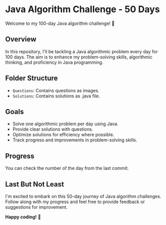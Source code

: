 # Java Algorithm Challenge - 50 Days

Welcome to my 100-day Java algorithm challenge! 🚀

## Overview

In this repository, I'll be tackling a Java algorithmic problem every day for 100 days. The aim is to enhance my problem-solving skills, algorithmic thinking, and proficiency in Java programming.

## Folder Structure

- `Questions`: Contains questions as images.
- `Solutions`: Contains solutions as .java file.
  
## Goals

- Solve one algorithmic problem per day using Java.
- Provide clear solutions with questions.
- Optimize solutions for efficiency where possible.
- Track progress and improvements in problem-solving skills.

## Progress

You can check the number of the day from the last commit.

## Last But Not Least

I'm excited to embark on this 50-day journey of Java algorithm challenges. Follow along with my progress and feel free to provide feedback or suggestions for improvement.

**Happy coding!** 🌟
